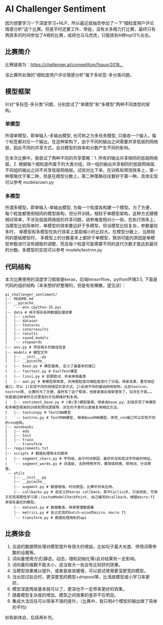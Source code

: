 # AI Challenger Sentiment 
因为想要学习一下深度学习+NLP，所以最近就抽空参加了一下“细粒度用户评论情感分析”这个比赛。但是平时还要工作、带娃，没有太多精力打比赛，最终只有两周多的时间参加了A榜的比赛，成绩也马马虎虎，只能排到A榜top13%左右。

## 比赛简介
比赛链接为：https://challenger.ai/competition/fsauor2018。

该比赛所处理的"细粒度用户评论情感分析“属于多标签-多分类问题。

## 模型框架
针对“多标签-多分类”问题，分别尝试了“单模型”和“多模型”两种不同类型的架构。

### 单模型
所谓单模型，即单输入-多输出模型, 也可称之为多任务模型, 只接收一个输入，每个标签都对应一个输出。在这种架构下，由于不同的输出之间需要共享低层的网络层，因此不同的共享方式，会对模型的效率和分数产生不同的影响。

在本次比赛中，我尝试了两种不同的共享策略：1. 所有的输出共享相同的低层网络层，2. 根据每个细粒度所属于的大类分组，同一组的输出共享相同的低层网络层, 不同组的输出之间不共享低层网络层。试验对比下来，在训练和预测效率上，第一种策略优于第二种，但是在模型分数上，第二种策略往往要好于第一种。具体实现可以参考 models/own.py


### 多模型
所谓多模型，即单输入-单输出模型, 为每一个粒度各构建一个模型。为了方便，每个粒度都使用相同的模型架构，但分开训练。相较于单模型架构，这种方式建模相对简单，不涉及低层网络层的共享问题，调参难度相对小一些。在执行效率上，当模型比较简单时，单模型的效率要远好于多模型，但当模型比较复杂，参数量较多时， 单模型和多模型在执行效率上差距缩小的比较大。在模型分数上，当用相同的基础模型时， 多模型上的分数基本上都好于单模型，猜测可能的原因是单模型参数进行没有细致的调整，而且每个粒度可能需要不同的迭代次数才能达到最优的分数。多模型的实现可以参考 models/textrnn.py

## 代码结构
本次比赛使用的深度学习框架是keras，后端tensorflow，python环境3.5, 下面是代码的组织结构（本来想好好整理的，但是有些懒散，望见谅）：

```
ai_challenger_sentiment/
|-- README.md
|-- __pycache__
|   `-- env.cpython-35.pyc
|-- data # 用于保存各种数据处理结果
|   |-- caches
|   |-- dataset
|   |-- features
|   |-- interresults
|   |-- results
|   |-- saved_models
|   `-- stopwords
|-- env.py # 项目相关的路径信息
|-- models # 模型文件
|   |-- __init__.py
|   |-- __pycache__
|   |-- base.py # 模型基类, 定义了最基本的接口
|   |-- fasttext.py # FastText模型
|   |-- linxi.py # 前期尝试，并未继承基类
|   |-- own.py # 单模型框架类, 利用粗粒度对细粒度进行了分组，继承该类，重写相应接口，可以 1)实现不同的网络层共享方式，2)采用不同的基础网络架构，比如textcnn，textrnn等, 比赛时为了方便，虽然写了这个框架，但是直接在框架里改了，没派生子类。。。  但是通过继承的方式更有利于后期维护和复用。
|   |-- sentiment_base.py # (单/多)模型基类，继承自base.py，封装实现了单模型和多模型框架的训练和预测逻辑等，派生的子类可以直接复用相应方法。
|   |-- textcnnpy # TextCNN模型
|   `-- textrnn.py # TextRNN模型, 继承BaseRNN模型，改写_rnn接口可以实现不同的rnn结构。
|-- notebooks
|   |-- eda
|   |-- test
|   |-- train
|   `-- transform
|-- requirements.txt
|-- scripts # 数据处理相关的脚本
|   |-- segment_chars.py # 字符级，由于时间原因，最终并没有尝试字符级的特征。
|   `-- segment_words.py # 词语级, 去除特殊字符，繁简体转换，停用词，分词等等。
`-- utils
    |-- __init__.py
    |-- __pycache__
    |-- augment.py # 数据增强，时间原因，比赛中并未应用。
    |-- callbacks.py # 自定义的keras callback，其中CyclicLR, 引自他处，可用于实现周期性学习率；CustomModelCheckPoint, 自己编写的callback，根据macro-f1来保存最优的模型。
    |-- dataset.py # 数据集类，用来管理数据集
    |-- metrics.py # 自己实现的batch-wise的micro，macro f1
    `-- transform.py # 数据处理用到的api
```

## 比赛体会
1.  合适的数据预处理对模型提升有很大的增益，比如句子最大长度、停用词等参数的设置等。
2.  词向量使用方式(静态，动态，随机初始化等)会对结果有一定影响。
3.  词向量的维数不能太小，适当取大一些会有比较好的效果。
4.  当模型效果难以提升，或者是收敛缓慢，可以尝试使用更深更宽的模型。
5.  当出现过拟合时，更深更宽的模型+dropout等，比浅层模型或小学习率更好。
5.  模型深度两层基本就可以了，更深也不一定带来更好的效果。
6.  随着模型复杂度的增加，模型之间效果的差异不在明显。
7.  集成大法往往可以带来不错的提升。（比赛中，我只用4个模型的输出做了简单的平均）

如有新体会，后续再补充。

